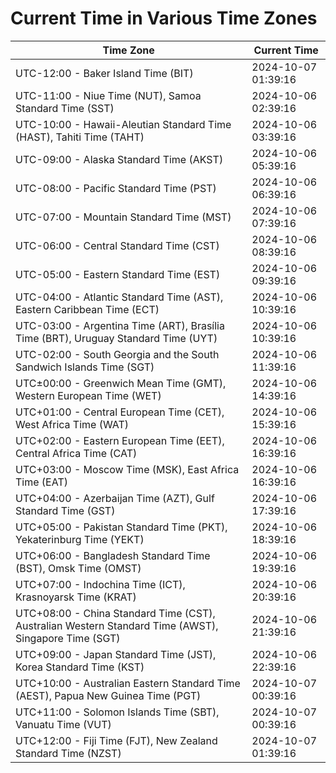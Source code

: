 # Current Time in Various Time Zones

| Time Zone | Current Time |
|-----------|--------------|
| UTC-12:00 - Baker Island Time (BIT) | 2024-10-07 01:39:16 |
| UTC-11:00 - Niue Time (NUT), Samoa Standard Time (SST) | 2024-10-06 02:39:16 |
| UTC-10:00 - Hawaii-Aleutian Standard Time (HAST), Tahiti Time (TAHT) | 2024-10-06 03:39:16 |
| UTC-09:00 - Alaska Standard Time (AKST) | 2024-10-06 05:39:16 |
| UTC-08:00 - Pacific Standard Time (PST) | 2024-10-06 06:39:16 |
| UTC-07:00 - Mountain Standard Time (MST) | 2024-10-06 07:39:16 |
| UTC-06:00 - Central Standard Time (CST) | 2024-10-06 08:39:16 |
| UTC-05:00 - Eastern Standard Time (EST) | 2024-10-06 09:39:16 |
| UTC-04:00 - Atlantic Standard Time (AST), Eastern Caribbean Time (ECT) | 2024-10-06 10:39:16 |
| UTC-03:00 - Argentina Time (ART), Brasília Time (BRT), Uruguay Standard Time (UYT) | 2024-10-06 10:39:16 |
| UTC-02:00 - South Georgia and the South Sandwich Islands Time (SGT) | 2024-10-06 11:39:16 |
| UTC±00:00 - Greenwich Mean Time (GMT), Western European Time (WET) | 2024-10-06 14:39:16 |
| UTC+01:00 - Central European Time (CET), West Africa Time (WAT) | 2024-10-06 15:39:16 |
| UTC+02:00 - Eastern European Time (EET), Central Africa Time (CAT) | 2024-10-06 16:39:16 |
| UTC+03:00 - Moscow Time (MSK), East Africa Time (EAT) | 2024-10-06 16:39:16 |
| UTC+04:00 - Azerbaijan Time (AZT), Gulf Standard Time (GST) | 2024-10-06 17:39:16 |
| UTC+05:00 - Pakistan Standard Time (PKT), Yekaterinburg Time (YEKT) | 2024-10-06 18:39:16 |
| UTC+06:00 - Bangladesh Standard Time (BST), Omsk Time (OMST) | 2024-10-06 19:39:16 |
| UTC+07:00 - Indochina Time (ICT), Krasnoyarsk Time (KRAT) | 2024-10-06 20:39:16 |
| UTC+08:00 - China Standard Time (CST), Australian Western Standard Time (AWST), Singapore Time (SGT) | 2024-10-06 21:39:16 |
| UTC+09:00 - Japan Standard Time (JST), Korea Standard Time (KST) | 2024-10-06 22:39:16 |
| UTC+10:00 - Australian Eastern Standard Time (AEST), Papua New Guinea Time (PGT) | 2024-10-07 00:39:16 |
| UTC+11:00 - Solomon Islands Time (SBT), Vanuatu Time (VUT) | 2024-10-07 00:39:16 |
| UTC+12:00 - Fiji Time (FJT), New Zealand Standard Time (NZST) | 2024-10-07 01:39:16 |
